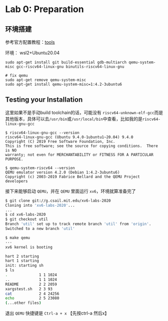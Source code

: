 # Lab 0: Preparation

## 环境搭建

参考官方配置教程：[tools](https://pdos.csail.mit.edu/6.828/2020/tools.html)

环境： wsl2+Ubuntu20.04

```
sudo apt-get install git build-essential gdb-multiarch qemu-system-misc gcc-riscv64-linux-gnu binutils-riscv64-linux-gnu 

# fix qemu
sudo apt-get remove qemu-system-misc
sudo apt-get install qemu-system-misc=1:4.2-3ubuntu6
```

## Testing your Installation

这里如果不是手动build toolchain的话，可能没有 `riscv64-unknown-elf-gcc`而是其他版本，具体可以去`/usr/bin`或`/usr/local/bin`中查看，比如我的是`riscv64-linux-gnu-gcc`

```
$ riscv64-linux-gnu-gcc --version
riscv64-linux-gnu-gcc (Ubuntu 9.4.0-1ubuntu1~20.04) 9.4.0
Copyright (C) 2019 Free Software Foundation, Inc.
This is free software; see the source for copying conditions.  There is NO
warranty; not even for MERCHANTABILITY or FITNESS FOR A PARTICULAR PURPOSE.

$ qemu-system-riscv64 --version
QEMU emulator version 4.2.0 (Debian 1:4.2-3ubuntu6)
Copyright (c) 2003-2019 Fabrice Bellard and the QEMU Project developers
```

接下来能够启动 `QEMU`，并在 `QEMU` 里面运行 `xv6`，环境就算准备完了

```sh
$ git clone git://g.csail.mit.edu/xv6-labs-2020
Cloning into 'xv6-labs-2020'...
...
$ cd xv6-labs-2020
$ git checkout util
Branch 'util' set up to track remote branch 'util' from 'origin'.
Switched to a new branch 'util'

$ make qemu
···
xv6 kernel is booting

hart 2 starting
hart 1 starting
init: starting sh
$ ls
.              1 1 1024
..             1 1 1024
README         2 2 2059
xargstest.sh   2 3 93
cat            2 4 24256
echo           2 5 23080
(...other files)
```

退出 `QEMU` 快捷键是 `Ctrl-a + x` 【先按ctrl-a 然后x】